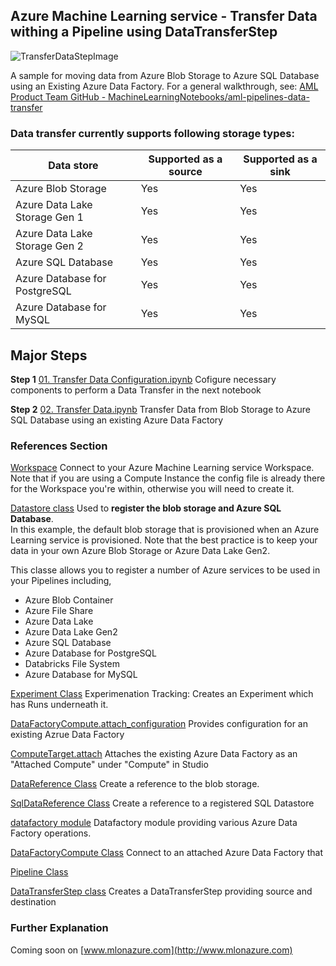 ## Azure Machine Learning service - Transfer Data withing a Pipeline using DataTransferStep

![TransferDataStepImage](https://mlonazure.com/wp-content/uploads/2020/05/AML-Transfer-Data-1.jpg)

A sample for moving data from Azure Blob Storage to Azure SQL Database using an Existing Azure Data Factory. For a general walkthrough, see: [AML Product Team GitHub - MachineLearningNotebooks/aml-pipelines-data-transfer](https://github.com/Azure/MachineLearningNotebooks/blob/master/how-to-use-azureml/machine-learning-pipelines/intro-to-pipelines/aml-pipelines-data-transfer.ipynb)

### Data transfer currently supports following storage types:

| Data store | Supported as a source | Supported as a sink |
| --- | --- | --- |
| Azure Blob Storage | Yes | Yes |
| Azure Data Lake Storage Gen 1 | Yes | Yes |
| Azure Data Lake Storage Gen 2 | Yes | Yes |
| Azure SQL Database | Yes | Yes |
| Azure Database for PostgreSQL | Yes | Yes |
| Azure Database for MySQL | Yes | Yes |

## Major Steps

**Step 1** [01. Transfer Data Configuration.ipynb](https://github.com/mlonazure/AzureMachineLearning/blob/master/AML%20Data%20Transfer/01.Transfer%20Data%20Configuration.ipynb) Cofigure necessary components to perform a Data Transfer in the next notebook

**Step 2** [02. Transfer Data.ipynb](https://github.com/mlonazure/AzureMachineLearning/blob/master/AML%20Data%20Transfer/02.Transfer%20Data.ipynb) Transfer Data from Blob Storage to Azure SQL Database using an existing Azure Data Factory

### References Section

[Workspace](https://docs.microsoft.com/en-us/python/api/azureml-core/azureml.core.workspace%28class%29?view=azure-ml-py)
Connect to your Azure Machine Learning service Workspace. Note that if you are using a Compute Instance the config file is already there for the Workspace you're within, otherwise you will need to create it.

[Datastore class](https://docs.microsoft.com/en-us/python/api/azureml-core/azureml.core.datastore%28class%29?view=azure-ml-py) Used to **register the blob storage and Azure SQL Database**. <br> In this example, the default blob storage that is provisioned when an Azure Learning service is provisioned. Note that the best practice is to keep your data in your own Azure Blob Storage or Azure Data Lake Gen2.

This classe allows you to register a number of Azure services to be used in your Pipelines including,

- Azure Blob Container
- Azure File Share
- Azure Data Lake
- Azure Data Lake Gen2
- Azure SQL Database
- Azure Database for PostgreSQL
- Databricks File System
- Azure Database for MySQL

[Experiment Class](https://docs.microsoft.com/en-us/python/api/azureml-core/azureml.core.experiment%28class%29?view=azure-ml-py) Experimenation Tracking: Creates an Experiment which has Runs underneath it.

[DataFactoryCompute.attach_configuration](https://docs.microsoft.com/en-us/python/api/azureml-core/azureml.core.compute.datafactory.datafactorycompute?view=azure-ml-py#attach-configuration-resource-group-none--factory-name-none--resource-id-none-) Provides configuration for an existing Azrue Data Factory

[ComputeTarget.attach](https://docs.microsoft.com/en-us/python/api/azureml-core/azureml.core.computetarget?view=azure-ml-py#attach-workspace--name--attach-configuration-) Attaches the existing Azure Data Factory as an "Attached Compute" under "Compute" in Studio

[DataReference Class](https://docs.microsoft.com/en-us/python/api/azureml-core/azureml.data.data_reference.datareference?view=azure-ml-py) Create a reference to the blob storage. 

[SqlDataReference Class](https://docs.microsoft.com/en-us/python/api/azureml-core/azureml.data.sql_data_reference.sqldatareference?view=azure-ml-py) Create a reference to a registered SQL Datastore

[datafactory module](https://docs.microsoft.com/en-us/python/api/azureml-core/azureml.core.compute.datafactory?view=azure-ml-py) Datafactory module providing various Azure Data Factory operations.

[DataFactoryCompute Class](https://docs.microsoft.com/en-us/python/api/azureml-core/azureml.core.compute.datafactory.datafactorycompute?view=azure-ml-py) Connect to an attached Azure  Data Factory that

[Pipeline Class](https://docs.microsoft.com/en-us/python/api/azureml-pipeline-core/azureml.pipeline.core.pipeline.pipeline?view=azure-ml-py#publish-name-none--description-none--version-none--continue-on-step-failure-none-)

[DataTransferStep class](https://docs.microsoft.com/en-us/python/api/azureml-pipeline-steps/azureml.pipeline.steps.datatransferstep?view=azure-ml-py) Creates a DataTransferStep providing source and destination

### Further Explanation

Coming soon on [www.mlonazure.com](http://www.mlonazure.com)
